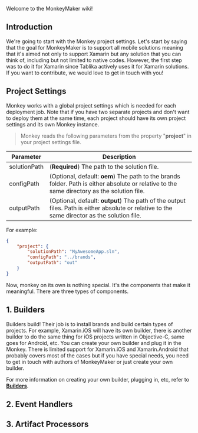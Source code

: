 Welcome to the MonkeyMaker wiki!

## Introduction
We're going to start with the Monkey project settings.
Let's start by saying that the goal for MonkeyMaker is to support all mobile solutions meaning that it's aimed not only to support Xamarin but any solution that you can think of, including but not limited to native codes. However, the first step was to do it for Xamarin since Tablika actively uses it for Xamarin solutions. If you want to contribute, we would love to get in touch with you!

## Project Settings
Monkey works with a global project settings which is needed for each deployment job. Note that if you have two separate projects and don't want to deploy them at the same time, each project should have its own project settings and its own Monkey instance.

> Monkey reads the following parameters from the property "**project**" in your project settings file.

| Parameter | Description |
|--------------|------------------------------------------------------------------------------------------------------------------------------------------|
| solutionPath | (**Required**) The path to the solution file. |
| configPath | (Optional, default: **oem**) The path to the brands folder. Path is either absolute or relative to the same directory as the solution file. |
| outputPath | (Optional, default: **output**) The path of the output files. Path is either absolute or relative to the same director as the solution file. |

For example:
```JSON
{
	"project": {
		"solutionPath": "MyAwesomeApp.sln",
		"configPath": "../brands",
		"outputPath": "out"
	}
}
```


Now, monkey on its own is nothing special. It's the components that make it meaningful. There are three types of components.

## 1. Builders
Builders build! Their job is to install brands and build certain types of projects. For example, Xamarin.iOS will have its own builder, there is another builder to do the same thing for iOS projects written in Objective-C, same goes for Android, etc. You can create your own builder and plug it in the Monkey. There is limited support for Xamarin.iOS and Xamarin.Android that probably covers most of the cases but if you have special needs, you need to get in touch with authors of MonkeyMaker or just create your own builder.

For more information on creating your own builder, plugging in, etc, refer to **[Builders](../Builders)**.

## 2. Event Handlers
## 3. Artifact Processors
